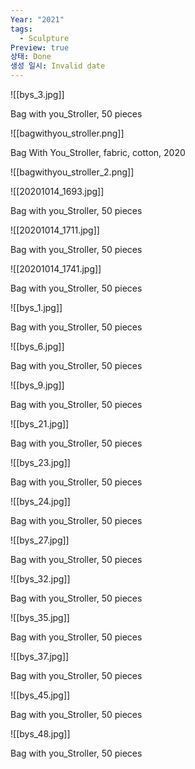 ```yaml
---
Year: "2021"
tags:
  - Sculpture
Preview: true
상태: Done
생성 일시: Invalid date
---
```

![[bys_3.jpg]]

Bag with you_Stroller, 50 pieces

![[bagwithyou_stroller.png]]

Bag With You_Stroller, fabric, cotton, 2020

![[bagwithyou_stroller_2.png]]

  

  

![[20201014_1693.jpg]]

Bag with you_Stroller, 50 pieces

  

![[20201014_1711.jpg]]

Bag with you_Stroller, 50 pieces

  

  

![[20201014_1741.jpg]]

Bag with you_Stroller, 50 pieces

  

  

![[bys_1.jpg]]

Bag with you_Stroller, 50 pieces

  

  

  

  

![[bys_6.jpg]]

Bag with you_Stroller, 50 pieces

  

  

![[bys_9.jpg]]

Bag with you_Stroller, 50 pieces

  

  

![[bys_21.jpg]]

Bag with you_Stroller, 50 pieces

  

  

![[bys_23.jpg]]

Bag with you_Stroller, 50 pieces

  

  

![[bys_24.jpg]]

Bag with you_Stroller, 50 pieces

  

  

![[bys_27.jpg]]

Bag with you_Stroller, 50 pieces

  

  

![[bys_32.jpg]]

Bag with you_Stroller, 50 pieces

  

  

![[bys_35.jpg]]

Bag with you_Stroller, 50 pieces

  

  

![[bys_37.jpg]]

Bag with you_Stroller, 50 pieces

  

  

![[bys_45.jpg]]

Bag with you_Stroller, 50 pieces

  

  

![[bys_48.jpg]]

Bag with you_Stroller, 50 pieces
